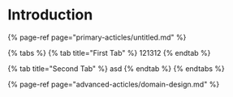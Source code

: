 # Introduction

{% page-ref page="primary-acticles/untitled.md" %}

{% tabs %}
{% tab title="First Tab" %}
121312
{% endtab %}

{% tab title="Second Tab" %}
asd
{% endtab %}
{% endtabs %}

{% page-ref page="advanced-acticles/domain-design.md" %}



